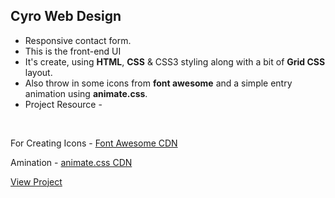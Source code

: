  ## Cyro Web Design
* Responsive contact form.
* This is the front-end UI
* It's create, using __HTML__, __CSS__ & CSS3 styling along with a bit of __Grid CSS__ layout.
* Also throw in some icons from __font awesome__ and a simple entry animation using __animate.css__.
* Project Resource -

&nbsp;
&nbsp;
&nbsp;


   For Creating Icons - [Font Awesome CDN](https://www.bootstrapcdn.com/fontawesome/)
   
   Amination - [animate.css CDN](https://cdnjs.com/libraries/animate.css/)
   
   [View Project](https://mixblack.github.io/Cyro-contact-form/)
